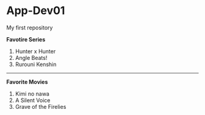 # App-Dev01
My first repository
>
**Favotire Series**
1. Hunter x Hunter
2. Angle Beats!
3. Rurouni Kenshin
---
**Favorite Movies**
1. Kimi no nawa
2. A Silent Voice
3. Grave of the Firelies
